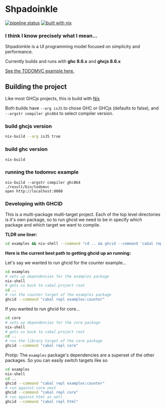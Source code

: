 # Shpadoinkle

[![pipeline status](https://gitlab.com/fresheyeball/Shpadoinkle/badges/master/pipeline.svg)](https://gitlab.com/fresheyeball/Shpadoinkle/commits/master)
[![built with nix](https://builtwithnix.org/badge.svg)](https://builtwithnix.org)

### I think I know precisely what I mean...

Shpadoinkle is a UI programming model focused on simplicity and performance.

Currently builds and runs with **ghc 8.6.x** and **ghcjs 8.6.x**

[See the TODOMVC example here.](http://fresheyeball.gitlab.io/Shpadoinkle/)

## Building the project

Like most GHCjs projects, this is build with [Nix](https://nixos.org/)

Both builds have `--arg isJS` to chose GHC or GHCjs (defaults to false), and `--argstr compiler ghc864` to select compiler version.

### build ghcjs version

```bash
nix-build --arg isJS true
```

### build ghc version

```bash
nix-build
```


### running the todomvc example

```
nix-build --argstr compiler ghc864
./result/bin/todomvc
open http://localhost:8080
```

### Developing with GHCID

This is a multi-package mutli-target project. Each of the top level directories is it's own package,
so to run ghcid we need to be in specify which package and which target we want to compile.

**TLDR one liner:**

```bash
cd examples && nix-shell --command "cd .. && ghcid --command 'cabal repl examples:counter'" || cd ..
```


**Here is the current best path to getting ghcid up an running:**

Let's say we wanted to run ghcid for the counter example...

```bash
cd examples
# sets up dependencies for the examples package
nix-shell
# gets us back to cabal.project root
cd ..
# run the counter target of the examples package
ghcid --command "cabal repl examples:counter"
```

If you wanted to run ghcid for core...

```bash
cd core
# sets up dependencies for the core package
nix-shell
# gets us back to cabal.project root
cd ..
# run the library target of the core package
ghcid --command "cabal repl core"
```

Protip:
The `examples` package's dependencies are a superset of the other packages. So you can easily switch targets like so

```bash
cd examples
nix-shell
cd ..
ghcid --command "cabal repl examples:counter"
# run against core next
ghcid --command "cabal repl core"
# run against html as well
ghcid --command "cabal repl html"
```

